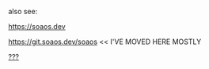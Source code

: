 also see:

https://soaos.dev

https://git.soaos.dev/soaos << I'VE MOVED HERE MOSTLY

[???](https://forum.soaos.dev)
